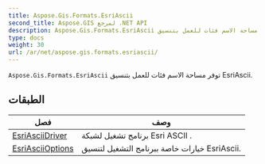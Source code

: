 ```yaml
---
title: Aspose.Gis.Formats.EsriAscii
second_title: Aspose.GIS لمرجع .NET API
description: Aspose.Gis.Formats.EsriAscii توفر مساحة الاسم فئات للعمل بتنسيق EsriAscii.
type: docs
weight: 30
url: /ar/net/aspose.gis.formats.esriascii/
---
```

`Aspose.Gis.Formats.EsriAscii` توفر مساحة الاسم فئات للعمل بتنسيق EsriAscii.

## الطبقات

| فصل | وصف |
| --- | --- |
| [EsriAsciiDriver](./esriasciidriver/) | برنامج تشغيل لشبكة Esri ASCII . |
| [EsriAsciiOptions](./esriasciioptions/) | خيارات خاصة ببرنامج التشغيل لتنسيق EsriAscii. |


